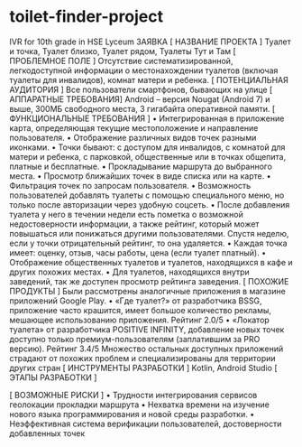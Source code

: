# toilet-finder-project
IVR for 10th grade in HSE Lyceum
ЗАЯВКА
[ НАЗВАНИЕ ПРОЕКТА ]
Туалет и точка, Туалет близко, Туалет рядом, Туалеты Тут и Там
[ ПРОБЛЕМНОЕ ПОЛЕ ]
Отсутствие систематизированной, легкодоступной информации о местонахождении туалетов (включая туалеты для инвалидов), комнат матери и ребенка.
[ ПОТЕНЦИАЛЬНАЯ АУДИТОРИЯ ]
Все пользователи смартфонов, бывающих на улице
[ АППАРАТНЫЕ ТРЕБОВАНИЯ]
Android – версия Nougat (Android 7) и выше, 300МБ свободного места, 3 гигабайта оперативной памяти.
[ ФУНКЦИОНАЛЬНЫЕ ТРЕБОВАНИЯ ]
•	Интегрированная в приложение карта, определяющая текущие местоположение и направление пользователя.
•	Отображение различных видов точек разными иконками.
•	Точки бывают: с доступом для инвалидов, с комнатой для матери и ребенка, с парковкой, общественные или в точках общепита, платные и бесплатные.
•	Прокладывание маршрута до выбранного места.
•	Просмотр ближайших точек в виде списка или на карте.
•	Фильтрация точек по запросам пользователя.
•	Возможность пользователей добавлять туалеты с помощью специального меню, но только после авторизации через удобную соцсеть.
•	После добавления туалета у него в течении недели есть пометка о возможной недостоверности информации, а также рейтинг, который может повышаться или понижаться другими пользователями. Спустя неделю, если у точки отрицательный рейтинг, то она удаляется. 
•	Каждая точка имеет: оценку, отзыв, часы работы, цена (если туалет платный).
•	Отображение общественных туалетов и туалетов, находящихся в кафе и других похожих местах.
•	Для туалетов, находящихся внутри заведений, так же доступен просмотр рейтинга заведения.
[ ПОХОЖИЕ ПРОДУКТЫ ]
Были рассмотрены аналогичные приложения в магазине приложений Google Play.
•	«Где туалет?» от разработчика BSSG, приложение часто крашится, имеет большое количество рекламы, мешающее использованию приложения. Рейтинг 2.0/5
•	«Локатор туалета» от разработчика POSITIVE INFINITY, добавление новых точек доступно только премиум-пользователям (заплатившим за PRO версию). Рейтинг 3.4/5
Множество остальных доступных приложений страдают от похожих проблем и специализированы для территории других стран
[ ИНСТРУМЕНТЫ РАЗРАБОТКИ ]
Kotlin, Android Studio
[ ЭТАПЫ РАЗРАБОТКИ ]

[ ВОЗМОЖНЫЕ РИСКИ ]
•	Трудности интегрирования сервисов геолокации прокладки маршрута
•	Нехватка времени на изучение нового языка программирования и новой среды разработки.
•	Неэффективная система верификации пользователей, достоверности добавленных точек

